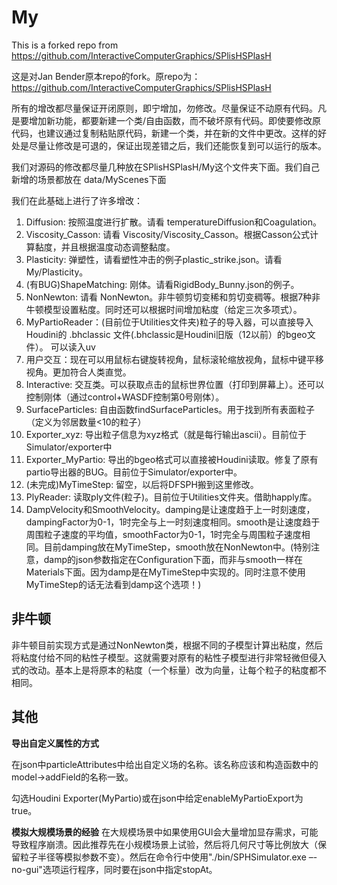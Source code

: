 # My
This is a forked repo from https://github.com/InteractiveComputerGraphics/SPlisHSPlasH


这是对Jan Bender原本repo的fork。原repo为：https://github.com/InteractiveComputerGraphics/SPlisHSPlasH

所有的增改都尽量保证开闭原则，即宁增加，勿修改。尽量保证不动原有代码。凡是要增加新功能，都要新建一个类/自由函数，而不破坏原有代码。即使要修改原代码，也建议通过复制粘贴原代码，新建一个类，并在新的文件中更改。这样的好处是尽量让修改是可退的，保证出现差错之后，我们还能恢复到可以运行的版本。

我们对源码的修改都尽量几种放在SPlisHSPlasH/My这个文件夹下面。我们自己新增的场景都放在 data/MyScenes下面


我们在此基础上进行了许多增改：
1. Diffusion: 按照温度进行扩散。请看 temperatureDiffusion和Coagulation。
2. Viscosity_Casson: 请看 Viscosity/Viscosity_Casson。根据Casson公式计算黏度，并且根据温度动态调整黏度。
3. Plasticity: 弹塑性，请看塑性冲击的例子plastic_strike.json。请看 My/Plasticity。
4. (有BUG)ShapeMatching: 刚体。请看RigidBody_Bunny.json的例子。
5. NonNewton: 请看 NonNewton。非牛顿剪切变稀和剪切变稠等。根据7种非牛顿模型设置粘度。同时还可以根据时间增加粘度（给定三次多项式）。
6. MyPartioReader：(目前位于Utilities文件夹)粒子的导入器，可以直接导入Houdini的 .bhclassic 文件(.bhclassic是Houdini旧版（12以前）的bgeo文件）。 可以读入uv
7. 用户交互：现在可以用鼠标右键旋转视角，鼠标滚轮缩放视角，鼠标中键平移视角。更加符合人类直觉。
8. Interactive: 交互类。可以获取点击的鼠标世界位置（打印到屏幕上）。还可以控制刚体（通过control+WASDF控制第0号刚体）。
9. SurfaceParticles: 自由函数findSurfaceParticles。用于找到所有表面粒子（定义为邻居数量<10的粒子）
10.  Exporter_xyz: 导出粒子信息为xyz格式（就是每行输出ascii）。目前位于Simulator/exporter中
11.  Exporter_MyPartio: 导出的bgeo格式可以直接被Houdini读取。修复了原有partio导出器的BUG。目前位于Simulator/exporter中。
12. (未完成)MyTimeStep: 留空，以后将DFSPH搬到这里修改。
13. PlyReader: 读取ply文件(粒子)。目前位于Utilities文件夹。借助happly库。
14. DampVelocity和SmoothVelocity。damping是让速度趋于上一时刻速度，dampingFactor为0-1，1时完全与上一时刻速度相同。smooth是让速度趋于周围粒子速度的平均值，smoothFactor为0-1，1时完全与周围粒子速度相同。目前damping放在MyTimeStep，smooth放在NonNewton中。(特别注意，damp的json参数指定在Configuration下面，而非与smooth一样在Materials下面。因为damp是在MyTimeStep中实现的。同时注意不使用MyTimeStep的话无法看到damp这个选项！)

## 非牛顿
非牛顿目前实现方式是通过NonNewton类，根据不同的子模型计算出粘度，然后将粘度付给不同的粘性子模型。这就需要对原有的粘性子模型进行非常轻微但侵入式的改动。基本上是将原本的粘度（一个标量）改为向量，让每个粒子的粘度都不相同。


## 其他

**导出自定义属性的方式**

在json中particleAttributes中给出自定义场的名称。该名称应该和构造函数中的model->addField的名称一致。

勾选Houdini Exporter(MyPartio)或在json中给定enableMyPartioExport为true。

**模拟大规模场景的经验**
在大规模场景中如果使用GUI会大量增加显存需求，可能导致程序崩溃。因此推荐先在小规模场景上试验，然后将几何尺寸等比例放大（保留粒子半径等模拟参数不变）。然后在命令行中使用"./bin/SPHSimulator.exe –-no-gui"选项运行程序，同时要在json中指定stopAt。